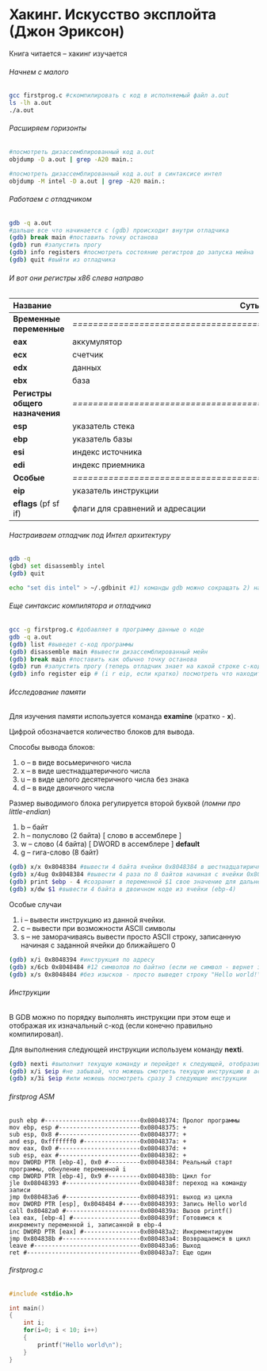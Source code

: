 # Хакинг. Искусство эксплойта (Джон Эриксон)

Книга читается – хакинг изучается



###### Начнем с малого

```bash
gcc firstprog.c #скомпилировать c код в исполняемый файл a.out
ls -lh a.out
./a.out
```



###### Расширяем горизонты

```bash
#посмотреть дизассемблированный код a.out
objdump -D a.out | grep -A20 main.:

#посмотреть дизассемблированный код a.out в синтаксисе интел
objdump -M intel -D a.out | grep -A20 main.:
```



###### Работаем с отладчиком

```bash
gdb -q a.out
#дальше все что начинается с (gdb) происходит внутри отладчика
(gdb) break main #поставить точку останова
(gdb) run #запустить прогу
(gdb) info registers #посмотреть состояние регистров до запуска мейна
(gdb) quit #выйти из отладчика
```



###### И вот они регистры x86 слева направо

| Название                       | Суть                                                         |
| :----------------------------- | ------------------------------------------------------------ |
| **Временные переменные**       | *=====================================================================* |
| **eax**                        | аккумулятор                                                  |
| **ecx**                        | счетчик                                                      |
| **edx**                        | данных                                                       |
| **ebx**                        | база                                                         |
| **Регистры общего назначения** | *=====================================================================* |
| **esp**                        | указатель стека                                              |
| **ebp**                        | указатель базы                                               |
| **esi**                        | индекс источника                                             |
| **edi**                        | индекс приемника                                             |
| **Особые**                     | *=====================================================================* |
| **eip**                        | указатель инструкции                                         |
| **eflags** (pf sf if)          | флаги для сравнений и адресации                              |



###### Настраиваем отладчик под Интел архитектуру

```bash
gdb -q
(gbd) set disassembly intel
(gdb) quit

echo "set dis intel" > ~/.gdbinit #1) команды gdb можно сокращать 2) настройки нужно сохранить для перезапусков
```



###### Еще синтаксис компилятора и отладчика

```bash
gcc -g firstprog.c #добавляет в программу данные о коде
gdb -q a.out
(gdb) list #выведет c-код программы
(gdb) disassemble main #вывести дизассемблированный мейн
(gdb) break main #поставить как обычно точку останова
(gdb) run #запустить прогу (теперь отладчик знает на какой строке c-кода он остановился)
(gdb) info register eip # (i r eip, если кратко) посмотреть что находится в регистре указателя инструкции
```



###### Исследование памяти

Для изучения памяти используется команда **examine** (кратко - **x**). 

Цифрой обозначается количество блоков для вывода.

Способы вывода блоков:

1) o – в виде восьмеричного числа
2) x – в виде шестнадцатеричного числа
3) u – в виде целого десятеричного числа без знака
4) d – в виде двоичного числа

Размер выводимого блока регулируется второй буквой (*помни про little-endian*)

1. b – байт
2. h – полуслово (2 байта) [ слово в ассемблере ]
3. w – слово (4 байта) [ DWORD в ассемблере ] **default**
4. g – гига-слово (8 байт)

```bash
(gdb) x/x 0x8048384 #вывести 4 байта ячейки 0x8048384 в шестнадцатиричном формате
(gdb) x/4ug 0x8048384 #вывести 4 раза по 8 байтов начиная с ячейки 0x8048384
(gdb) print $ebp - 4 #созранит в переменной $1 свое значение для дальнейшего использования
(gdb) x/dw $1 #вывести 4 байта в двоичном коде из ячейки (ebp-4) 
```

Особые случаи

1. i – вывести инструкцию из данной ячейки.
2. c – вывести при возможности ASCII символы
3. s – не заморачиваясь вывести просто ASCII строку, записанную начиная с заданной ячейки до ближайшего 0

```bash
(gdb) x/i 0x8048394 #инструкция по адресу
(gdb) x/6cb 0x8048484 #12 символов по байтно (если не символ - вернет значение)
(gdb) x/s 0x8048484 #без изысков - просто выведет строку "Hello world!\n" например
```



###### Инструкции

В GDB можно по порядку выполнять инструкции при этом еще и отображая их изначальный c-код (если конечно правильно компилировал).

Для выполнения следующей инструкции используем команду **nexti**.

```bash
(gdb) nexti #выполнит текущую команду и перейдет к следующей, отобразив её в c-коде
(gdb) x/i $eip #не забывай, что можешь смотреть текущую инструкцию в ассемблере командой eximine/i
(gdb) x/3i $eip #или можешь посмотреть сразу 3 следующие инструкции
```



###### firstprog ASM

```assembly
push ebp #---------------------------0x08048374: Пролог программы
mov ebp, esp #-----------------------0x08048375: +
sub esp, 0x8 #-----------------------0x08048377: +
and esp, 0xfffffff0 #----------------0x0804837a: +
mov eax, 0x0 #-----------------------0x0804837d: +
sub esp, eax #-----------------------0x08048382: +
mov DWORD PTR [ebp-4], 0x0 #---------0x08048384: Реальный старт программы, обнуление переменной i
cmp DWORD PTR [ebp-4], 0x9 #---------0x0804838b: Цикл for
jle 0x08048393 #---------------------0x0804838f: переход на команду записи
jmp 0x080483a6 #---------------------0x08048391: выход из цикла
mov DWORD PTR [esp], 0x8048484 #-----0x08048393: Запись Hello world
call 0x80482a0 #---------------------0x0804839a: Вызов printf()
lea eax, [ebp-4] #-------------------0x0804839f: Готовимся к инкременту переменной i, записанной в ebp-4
inc DWORD PTR [eax] #----------------0x080483a2: Инкрементируем
jmp 0x804838b #----------------------0x080483a4: Возвращаемся в цикл
leave #------------------------------0x080483a6: Выход
ret #--------------------------------0x080483a7: Еще один
```



###### firstprog.c

```c
#include <stdio.h>

int main()
{
    int i;
    for(i=0; i < 10; i++)
    {
        printf("Hello world\n");
    }
}
```







